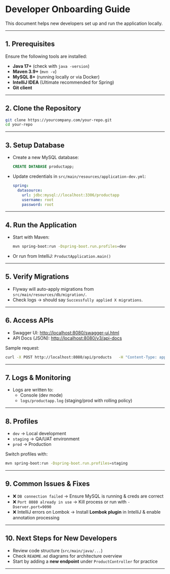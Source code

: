 # Developer Onboarding Guide

This document helps new developers set up and run the application locally.

---

## 1. Prerequisites  
Ensure the following tools are installed:  
- **Java 17+** (check with `java -version`)  
- **Maven 3.9+** (`mvn -v`)  
- **MySQL 8+** (running locally or via Docker)  
- **IntelliJ IDEA** (Ultimate recommended for Spring)  
- **Git client**  

---

## 2. Clone the Repository  
```bash
git clone https://yourcompany.com/your-repo.git
cd your-repo
```

---

## 3. Setup Database  
- Create a new MySQL database:  
  ```sql
  CREATE DATABASE productapp;
  ```  
- Update credentials in `src/main/resources/application-dev.yml`:  
  ```yaml
  spring:
    datasource:
      url: jdbc:mysql://localhost:3306/productapp
      username: root
      password: root
  ```

---

## 4. Run the Application  
- Start with Maven:  
  ```bash
  mvn spring-boot:run -Dspring-boot.run.profiles=dev
  ```  
- Or run from IntelliJ: `ProductApplication.main()`  

---

## 5. Verify Migrations  
- Flyway will auto-apply migrations from `src/main/resources/db/migration/`.  
- Check logs → should say `Successfully applied X migrations`.  

---

## 6. Access APIs  
- Swagger UI: [http://localhost:8080/swagger-ui.html](http://localhost:8080/swagger-ui.html)  
- API Docs (JSON): [http://localhost:8080/v3/api-docs](http://localhost:8080/v3/api-docs)  

Sample request:  
```bash
curl -X POST http://localhost:8080/api/products   -H "Content-Type: application/json"   -d '{"name":"Laptop","price":1200.00}'
```

---

## 7. Logs & Monitoring  
- Logs are written to:  
  - Console (dev mode)  
  - `logs/productapp.log` (staging/prod with rolling policy)  

---

## 8. Profiles  
- `dev` → Local development  
- `staging` → QA/UAT environment  
- `prod` → Production  

Switch profiles with:  
```bash
mvn spring-boot:run -Dspring-boot.run.profiles=staging
```

---

## 9. Common Issues & Fixes  
- ❌ `DB connection failed` → Ensure MySQL is running & creds are correct  
- ❌ `Port 8080 already in use` → Kill process or run with `-Dserver.port=9090`  
- ❌ IntelliJ errors on Lombok → Install **Lombok plugin** in IntelliJ & enable annotation processing  

---

## 10. Next Steps for New Developers  
- Review code structure (`src/main/java/...`)  
- Check `README.md` diagrams for architecture overview  
- Start by adding a **new endpoint** under `ProductController` for practice  

---
